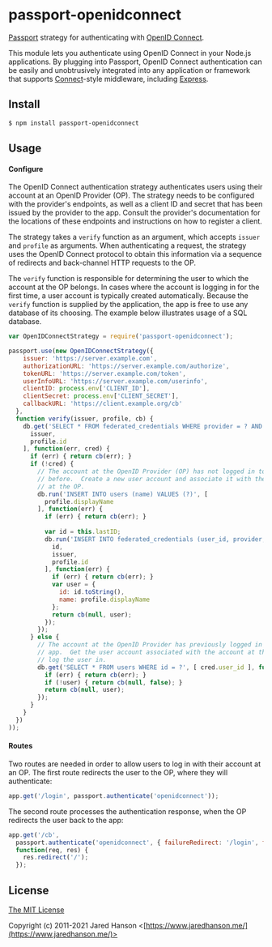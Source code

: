 # passport-openidconnect

[Passport](https://www.passportjs.org/) strategy for authenticating
with [OpenID Connect](https://openid.net/connect/).

This module lets you authenticate using OpenID Connect in your Node.js
applications.  By plugging into Passport, OpenID Connect authentication can be
easily and unobtrusively integrated into any application or framework that
supports [Connect](https://github.com/senchalabs/connect#readme)-style
middleware, including [Express](https://expressjs.com/).

## Install

```sh
$ npm install passport-openidconnect
```

## Usage

#### Configure

The OpenID Connect authentication strategy authenticates users using their
account at an OpenID Provider (OP).  The strategy needs to be configured with
the provider's endpoints, as well as a client ID and secret that has been issued
by the provider to the app.  Consult the provider's documentation for the
locations of these endpoints and instructions on how to register a client.

The strategy takes a `verify` function as an argument, which accepts `issuer`
and `profile` as arguments.  When authenticating a request, the strategy uses
the OpenID Connect protocol to obtain this information via a sequence of
redirects and back-channel HTTP requests to the OP.

The `verify` function is responsible for determining the user to which the
account at the OP belongs.  In cases where the account is logging in for the
first time, a user account is typically created automatically.  Because the
`verify` function is supplied by the application, the app is free to use any
database of its choosing.  The example below illustrates usage of a SQL
database.

```js
var OpenIDConnectStrategy = require('passport-openidconnect');

passport.use(new OpenIDConnectStrategy({
    issuer: 'https://server.example.com',
    authorizationURL: 'https://server.example.com/authorize',
    tokenURL: 'https://server.example.com/token',
    userInfoURL: 'https://server.example.com/userinfo',
    clientID: process.env['CLIENT_ID'],
    clientSecret: process.env['CLIENT_SECRET'],
    callbackURL: 'https://client.example.org/cb'
  },
  function verify(issuer, profile, cb) {
    db.get('SELECT * FROM federated_credentials WHERE provider = ? AND subject = ?', [
      issuer,
      profile.id
    ], function(err, cred) {
      if (err) { return cb(err); }
      if (!cred) {
        // The account at the OpenID Provider (OP) has not logged in to this app
        // before.  Create a new user account and associate it with the account
        // at the OP.
        db.run('INSERT INTO users (name) VALUES (?)', [
          profile.displayName
        ], function(err) {
          if (err) { return cb(err); }
          
          var id = this.lastID;
          db.run('INSERT INTO federated_credentials (user_id, provider, subject) VALUES (?, ?, ?)', [
            id,
            issuer,
            profile.id
          ], function(err) {
            if (err) { return cb(err); }
            var user = {
              id: id.toString(),
              name: profile.displayName
            };
            return cb(null, user);
          });
        });
      } else {
        // The account at the OpenID Provider has previously logged in to the
        // app.  Get the user account associated with the account at the OP and
        // log the user in.
        db.get('SELECT * FROM users WHERE id = ?', [ cred.user_id ], function(err, user) {
          if (err) { return cb(err); }
          if (!user) { return cb(null, false); }
          return cb(null, user);
        });
      }
    }
  })
));
```

#### Routes

Two routes are needed in order to allow users to log in with their account at an
OP.  The first route redirects the user to the OP, where they will authenticate:

```js
app.get('/login', passport.authenticate('openidconnect'));
```

The second route processes the authentication response, when the OP redirects
the user back to the app:

```js
app.get('/cb',
  passport.authenticate('openidconnect', { failureRedirect: '/login', failureMessage: true }),
  function(req, res) {
    res.redirect('/');
  });
```

## License

[The MIT License](https://opensource.org/licenses/MIT)

Copyright (c) 2011-2021 Jared Hanson <[https://www.jaredhanson.me/](https://www.jaredhanson.me/)>

